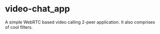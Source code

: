# video-chat_app
A simple WebRTC based video calling 2-peer application. It also comprises of cool filters.
